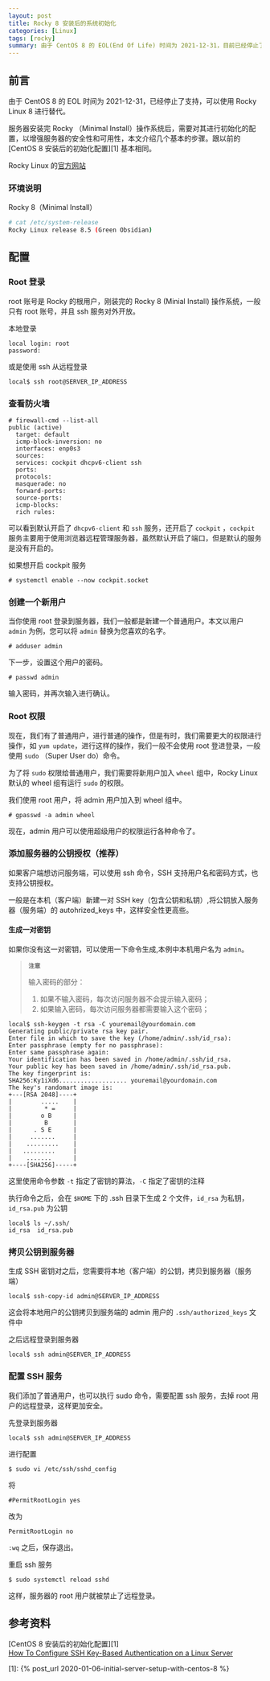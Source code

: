 ```yaml
---
layout: post
title: Rocky 8 安装后的系统初始化 
categories: [Linux]
tags: [rocky]
summary: 由于 CentOS 8 的 EOL(End Of Life) 时间为 2021-12-31，目前已经停止了支持，可以使用 Rocky Linux 8 进行替代。Rocky Linux 8 安装之后，初始化的配置过程，主要包括新建用户，分配 `sudo` 命令，配置远程访问等。
---
```

## 前言
由于 CentOS 8 的 EOL 时间为 2021-12-31，已经停止了支持，可以使用 Rocky Linux 8 进行替代。

服务器安装完 Rocky （Minimal Install）操作系统后，需要对其进行初始化的配置，以增强服务器的安全性和可用性，本文介绍几个基本的步骤。跟以前的 [CentOS 8 安装后的初始化配置][1] 基本相同。

Rocky Linux 的[官方网站][3] 

### 环境说明
Rocky 8（Minimal Install）

```bash
# cat /etc/system-release
Rocky Linux release 8.5 (Green Obsidian)
```

## 配置

### Root 登录
root 账号是 Rocky 的根用户，刚装完的 Rocky 8 (Minial Install) 操作系统，一般只有 root 账号，并且 ssh 服务对外开放。

本地登录

```terminal
local login: root
password:
```

或是使用 ssh 从远程登录

```terminal
local$ ssh root@SERVER_IP_ADDRESS
```

### 查看防火墙

```terminal
# firewall-cmd --list-all
public (active)
  target: default
  icmp-block-inversion: no
  interfaces: enp0s3
  sources:
  services: cockpit dhcpv6-client ssh
  ports:
  protocols:
  masquerade: no
  forward-ports:
  source-ports:
  icmp-blocks:
  rich rules: 	
```

可以看到默认开启了 `dhcpv6-client` 和 `ssh` 服务，还开启了 `cockpit` ，`cockpit` 服务主要用于使用浏览器远程管理服务器，虽然默认开启了端口，但是默认的服务是没有开启的。

如果想开启 cockpit 服务

```terminal
# systemctl enable --now cockpit.socket
```

### 创建一个新用户
当你使用 root 登录到服务器，我们一般都是新建一个普通用户。本文以用户 `admin` 为例，您可以将 `admin` 替换为您喜欢的名字。

```terminal
# adduser admin
```

下一步，设置这个用户的密码。

```terminal
# passwd admin
```
输入密码，并再次输入进行确认。

### Root 权限

现在，我们有了普通用户，进行普通的操作，但是有时，我们需要更大的权限进行操作，如 `yum update`，进行这样的操作，我们一般不会使用 root 登进登录，一般使用 `sudo` （Super User do）命令。

为了将 `sudo` 权限给普通用户，我们需要将新用户加入 `wheel` 组中，Rocky Linux 默认的 wheel 组有运行 `sudo` 的权限。

我们使用 root 用户，将 admin 用户加入到 wheel 组中。

```terminal
# gpasswd -a admin wheel
```

现在，admin 用户可以使用超级用户的权限运行各种命令了。

### 添加服务器的公钥授权（推荐）
如果客户端想访问服务端，可以使用 ssh 命令，SSH 支持用户名和密码方式，也支持公钥授权。

一般是在本机（客户端）新建一对 SSH key（包含公钥和私钥）,将公钥放入服务器（服务端）的 autohrized_keys 中，这样安全性更高些。

#### 生成一对密钥
如果你没有这一对密钥，可以使用一下命令生成,本例中本机用户名为 `admin`。

> **`注意`**
>
> 输入密码的部分：
>
> 1. 如果不输入密码，每次访问服务器不会提示输入密码；
> 2. 如果输入密码，每次访问服务器都需要输入这个密码；
>

```terminal
local$ ssh-keygen -t rsa -C youremail@yourdomain.com
Generating public/private rsa key pair.
Enter file in which to save the key (/home/admin/.ssh/id_rsa): 
Enter passphrase (empty for no passphrase): 
Enter same passphrase again: 
Your identification has been saved in /home/admin/.ssh/id_rsa.
Your public key has been saved in /home/admin/.ssh/id_rsa.pub.
The key fingerprint is:
SHA256:Ky1iXd6................... youremail@yourdomain.com
The key's randomart image is:
+---[RSA 2048]----+
|        .....    |
|         * =     |
|        o B      |
|         B       |
|      . S E      |
|     .......     |
|    .........    |
|   .........     |
|    .......      |
+----[SHA256]-----+

```

这里使用命令参数 `-t` 指定了密钥的算法，`-C` 指定了密钥的注释

执行命令之后，会在 `$HOME` 下的 .ssh 目录下生成 2 个文件，`id_rsa` 为私钥，`id_rsa.pub` 为公钥

```terminal
local$ ls ~/.ssh/
id_rsa  id_rsa.pub
```

### 拷贝公钥到服务器
生成 SSH 密钥对之后，您需要将本地（客户端）的公钥，拷贝到服务器（服务端）

```terminal
local$ ssh-copy-id admin@SERVER_IP_ADDRESS
```

这会将本地用户的公钥拷贝到服务端的 admin 用户的 `.ssh/authorized_keys` 文件中

之后远程登录到服务器

```terminal
local$ ssh admin@SERVER_IP_ADDRESS
```

### 配置 SSH 服务
我们添加了普通用户，也可以执行 sudo 命令，需要配置 ssh 服务，去掉 root 用户的远程登录，这样更加安全。

先登录到服务器

```terminal
local$ ssh admin@SERVER_IP_ADDRESS
```

进行配置

```terminal
$ sudo vi /etc/ssh/sshd_config
```

将

```terminal
#PermitRootLogin yes
```

改为

```terminal
PermitRootLogin no
```

`:wq` 之后，保存退出。

重启 ssh 服务

```terminal
$ sudo systemctl reload sshd
```

这样，服务器的 root 用户就被禁止了远程登录。

## 参考资料
[CentOS 8 安装后的初始化配置][1]  
[How To Configure SSH Key-Based Authentication on a Linux Server][2]  

[1]: {% post_url 2020-01-06-initial-server-setup-with-centos-8 %}

[2]: https://www.digitalocean.com/community/tutorials/how-to-configure-ssh-key-based-authentication-on-a-linux-server  
[3]:https://rockylinux.org/